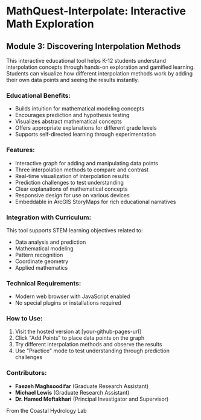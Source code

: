 # MathQuest-Interpolate: Interactive Math Exploration

## Module 3: Discovering Interpolation Methods

This interactive educational tool helps K-12 students understand interpolation concepts through hands-on exploration and gamified learning. Students can visualize how different interpolation methods work by adding their own data points and seeing the results instantly.

### Educational Benefits:
- Builds intuition for mathematical modeling concepts
- Encourages prediction and hypothesis testing
- Visualizes abstract mathematical concepts
- Offers appropriate explanations for different grade levels
- Supports self-directed learning through experimentation

### Features:
- Interactive graph for adding and manipulating data points
- Three interpolation methods to compare and contrast
- Real-time visualization of interpolation results
- Prediction challenges to test understanding
- Clear explanations of mathematical concepts
- Responsive design for use on various devices
- Embeddable in ArcGIS StoryMaps for rich educational narratives

### Integration with Curriculum:
This tool supports STEM learning objectives related to:
- Data analysis and prediction
- Mathematical modeling
- Pattern recognition
- Coordinate geometry
- Applied mathematics

### Technical Requirements:
- Modern web browser with JavaScript enabled
- No special plugins or installations required

### How to Use:
1. Visit the hosted version at [your-github-pages-url]
2. Click "Add Points" to place data points on the graph
3. Try different interpolation methods and observe the results
4. Use "Practice" mode to test understanding through prediction challenges

### Contributors:
- **Faezeh Maghsoodifar** (Graduate Research Assistant)
- **Michael Lewis** (Graduate Research Assistant)
- **Dr. Hamed Moftakhari** (Principal Investigator and Supervisor)

From the Coastal Hydrology Lab
